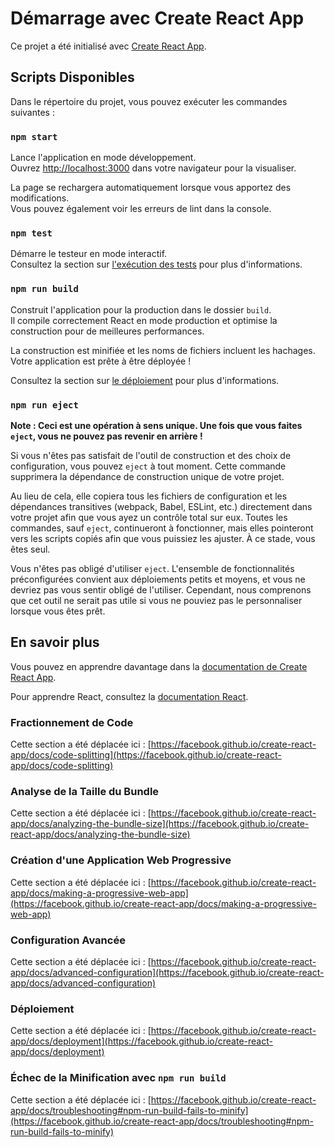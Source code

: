 # Démarrage avec Create React App

Ce projet a été initialisé avec [Create React App](https://github.com/facebook/create-react-app).

## Scripts Disponibles

Dans le répertoire du projet, vous pouvez exécuter les commandes suivantes :

### `npm start`

Lance l'application en mode développement.\
Ouvrez [http://localhost:3000](http://localhost:3000) dans votre navigateur pour la visualiser.

La page se rechargera automatiquement lorsque vous apportez des modifications.\
Vous pouvez également voir les erreurs de lint dans la console.

### `npm test`

Démarre le testeur en mode interactif.\
Consultez la section sur [l'exécution des tests](https://facebook.github.io/create-react-app/docs/running-tests) pour plus d'informations.

### `npm run build`

Construit l'application pour la production dans le dossier `build`.\
Il compile correctement React en mode production et optimise la construction pour de meilleures performances.

La construction est minifiée et les noms de fichiers incluent les hachages.\
Votre application est prête à être déployée !

Consultez la section sur [le déploiement](https://facebook.github.io/create-react-app/docs/deployment) pour plus d'informations.

### `npm run eject`

**Note : Ceci est une opération à sens unique. Une fois que vous faites `eject`, vous ne pouvez pas revenir en arrière !**

Si vous n'êtes pas satisfait de l'outil de construction et des choix de configuration, vous pouvez `eject` à tout moment. Cette commande supprimera la dépendance de construction unique de votre projet.

Au lieu de cela, elle copiera tous les fichiers de configuration et les dépendances transitives (webpack, Babel, ESLint, etc.) directement dans votre projet afin que vous ayez un contrôle total sur eux. Toutes les commandes, sauf `eject`, continueront à fonctionner, mais elles pointeront vers les scripts copiés afin que vous puissiez les ajuster. À ce stade, vous êtes seul.

Vous n'êtes pas obligé d'utiliser `eject`. L'ensemble de fonctionnalités préconfigurées convient aux déploiements petits et moyens, et vous ne devriez pas vous sentir obligé de l'utiliser. Cependant, nous comprenons que cet outil ne serait pas utile si vous ne pouviez pas le personnaliser lorsque vous êtes prêt.

## En savoir plus

Vous pouvez en apprendre davantage dans la [documentation de Create React App](https://facebook.github.io/create-react-app/docs/getting-started).

Pour apprendre React, consultez la [documentation React](https://reactjs.org/).

### Fractionnement de Code

Cette section a été déplacée ici : [https://facebook.github.io/create-react-app/docs/code-splitting](https://facebook.github.io/create-react-app/docs/code-splitting)

### Analyse de la Taille du Bundle

Cette section a été déplacée ici : [https://facebook.github.io/create-react-app/docs/analyzing-the-bundle-size](https://facebook.github.io/create-react-app/docs/analyzing-the-bundle-size)

### Création d'une Application Web Progressive

Cette section a été déplacée ici : [https://facebook.github.io/create-react-app/docs/making-a-progressive-web-app](https://facebook.github.io/create-react-app/docs/making-a-progressive-web-app)

### Configuration Avancée

Cette section a été déplacée ici : [https://facebook.github.io/create-react-app/docs/advanced-configuration](https://facebook.github.io/create-react-app/docs/advanced-configuration)

### Déploiement

Cette section a été déplacée ici : [https://facebook.github.io/create-react-app/docs/deployment](https://facebook.github.io/create-react-app/docs/deployment)

### Échec de la Minification avec `npm run build`

Cette section a été déplacée ici : [https://facebook.github.io/create-react-app/docs/troubleshooting#npm-run-build-fails-to-minify](https://facebook.github.io/create-react-app/docs/troubleshooting#npm-run-build-fails-to-minify)
